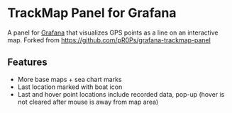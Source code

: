 TrackMap Panel for Grafana
==========================
A panel for [Grafana](https://grafana.com/) that visualizes GPS points as a line on an interactive map.
Forked from https://github.com/pR0Ps/grafana-trackmap-panel

Features
--------
- More base maps + sea chart marks
- Last location marked with boat icon
- Last and hover point locations include recorded data, pop-up (hover is not cleared after mouse is away from map area)
